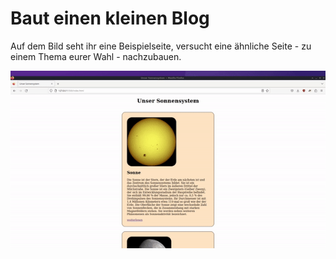 # Baut einen kleinen Blog

Auf dem Bild seht ihr eine Beispielseite, versucht eine ähnliche Seite - zu einem Thema eurer Wahl - nachzubauen.

![Beispielseite](animation.gif)

